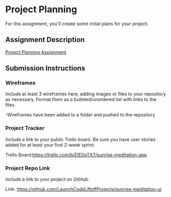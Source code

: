 # Project Planning
For this assignment, you'll create some initial plans for your project.

## Assignment Description
[Project Planning Assignment](https://education.launchcode.org/liftoff/modules/assignments/project-planning)

## Submission Instructions

### Wireframes

Include at least 3 wireframes here, adding images or files to your repository as necessary. Format them as a bulleted/unordered list with links to the files.

-Wireframes have been added to a folder and pushed to the repository

### Project Tracker

Include a link to your public Trello board. Be sure you have user stories added for at least your first 2-week sprint.

Trello Board:https://trello.com/b/ElEGoTX7/sunrise-meditation-app

### Project Repo Link

Include a link to your project on GitHub.

Link: https://github.com/LaunchCodeLiftoffProjects/sunrise-meditation-ui

